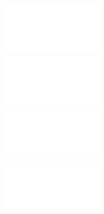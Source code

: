 ![@](steps/_.4fc20f5f.md)

![@](steps/_.70b30df5.md)

![@](steps/prompt.2e341510.md)

![@](steps/response.6d76b65d.md)